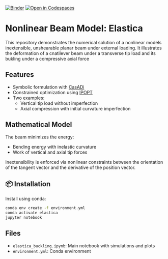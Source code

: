 [![Binder](https://mybinder.org/badge_logo.svg)](https://mybinder.org/v2/gh/cmaurini/nonlinear-elastica/HEAD)
[![Open in Codespaces](https://github.com/codespaces/badge.svg)](https://github.com/codespaces/new/?repo=cmaurini/nonlinear-elastica)


# Nonlinear Beam Model: Elastica

This repository demonstrates the numerical solution of a nonlinear models inextensible, unshearable planar beam under external loading.
It illustrates the deformation of a cnatilever beam under a transverse tip load and its bukling under a compressive axial force


## Features

- Symbolic formulation with [CasADi](https://web.casadi.org/)
- Constrained optimization using [IPOPT](https://coin-or.github.io/Ipopt/)
- Two examples:
  - Vertical tip load without imperfection
  - Axial compression with initial curvature imperfection

## Mathematical Model

The beam minimizes the energy:

- Bending energy with inelastic curvature
- Work of vertical and axial tip forces

Inextensibility is enforced via nonlinear constraints between the orientation of the tangent vector and the derivative of the position vector.

## 📦 Installation

Install using conda:

```bash
conda env create -f environment.yml
conda activate elastica
jupyter notebook
```

## Files

- `elastica_buckling.ipynb`: Main notebook with simulations and plots
- `environment.yml`: Conda environment
